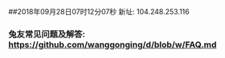 ##2018年09月28日07时12分07秒 新址: 104.248.253.116
### 兔友常见问题及解答: https://github.com/wanggonging/d/blob/w/FAQ.md
